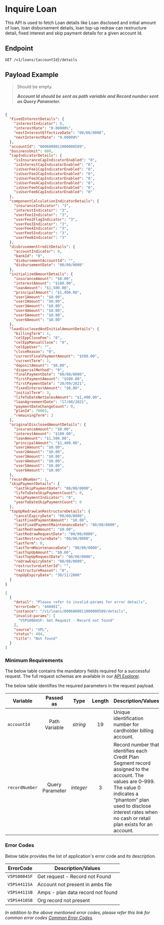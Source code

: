 # Inquire Loan

This API is used to fetch Loan details like Loan disclosed and initial amount of loan, loan disbursement details, loan top-up redraw can restructure detail, fixed interest and skip payment details for a given account Id.

## Endpoint

`GET /v1/loans/{accountId}/details`

## Payload Example

<!--
type: tab
titles: Request, Response, Error
-->

>Should be empty.
>
>***Account Id should be sent as path variable and Record number sent as Query Parameter.***


<!--
type: tab
-->

```json

{
  "FixedInterestDetails": {
    "interestIndicator": 0,
    "interestRate": "0.00000%",
    "nextInterestEffectiveDate": "00/00/0000",
    "nextInterestRate": "0.00000%"
  },
  "accountId": "0006000011000000509",
  "businessUnit": 600,
  "capIndicatorDetails": {
    "isInsuranceCapIndicatorEnabled": "0",
    "isInterestCapIndicatorEnabled": "0",
    "isUserFee1CapIndicatorEnabled": "0",
    "isUserFee2CapIndicatorEnabled": "0",
    "isUserFee3CapIndicatorEnabled": "0",
    "isUserFee4CapIndicatorEnabled": "0",
    "isUserFee5CapIndicatorEnabled": "0",
    "isUserFee6CapIndicatorEnabled": "0"
  },
  "componentCalculationIndicatorDetails": {
    "insuranceIndicator": "3",
    "interestIndicator": "3",
    "userFee1Indicator": "3",
    "userFee2FlagIndicator": "3",
    "userFee3Indicator": "3",
    "userFee4Indicator": "3",
    "userFee5Indicator": "3",
    "userFee6Indicator": "3"
  },
  "disbrusementCreditDetails": {
    "accountIndicator": 0,
    "bankId": "0",
    "disbursementAccountId": "",
    "disbursementDate": "00/00/0000"
  },
  "initializedAmountDetails": {
    "insuranceAmount": "$0.00",
    "interestAmount": "$100.00",
    "loanAmount": "$1,500.00",
    "principalAmount": "$1,400.00",
    "user1Amount": "$0.00",
    "user2Amount": "$0.00",
    "user3Amount": "$0.00",
    "user4Amount": "$0.00",
    "user5Amount": "$0.00",
    "user6Amount": "$0.00"
  },
  "loanDisclosedAndInitialAmountDetails": {
    "billingTerm": 1,
    "celEppCloseFee": "0",
    "celEppManualClose": "0",
    "celEppUser": "",
    "closeReason": "0",
    "currentFinalPaymentAmount": "$500.00",
    "currentTerm": 1,
    "depositAmount": "$0.00",
    "dispersalMethod": "0",
    "finalPaymentDate": "00/00/0000",
    "firstPaymentAmount": "$500.00",
    "firstPaymentDate": "20/09/2021",
    "fixedInterestAmount": "$0.00",
    "initialTerm": 3,
    "lifeToDateNetSalesAmount": "$1,400.00",
    "loanAgreementDate": "17/08/2021",
    "paymentDateChangeCount": 0,
    "planId": 70003,
    "remainingTerm": 2
  },
  "originalDisclosedAmountDetails": {
    "insuranceAmount": "$0.00",
    "interestAmount": "$100.00",
    "loanAmount": "$1,500.00",
    "principalAmount": "$1,400.00",
    "user1Amount": "$0.00",
    "user2Amount": "$0.00",
    "user3Amount": "$0.00",
    "user4Amount": "$0.00",
    "user5Amount": "$0.00",
    "user6Amount": "$0.00"
  },
  "recordNumber": 1,
  "skipPaymentDetails": {
    "lastSkipPaymentDate": "00/00/0000",
    "lifeToDateSkipPaymentCount": 0,
    "skipPaymentIndicator": "0",
    "yearToDateSkipPaymentCount": 0
  },
  "topUpRedrawCanRestructureDetails": {
    "cancelExpiryDate": "00/00/0000",
    "lastFixedPaymentAmount": "$0.00",
    "lastFixedPaymentMaintenanceDate": "00/00/0000",
    "lastRedrawAmount": "$0.00",
    "lastRedrawRequestDate": "00/00/0000",
    "lastRestructureDate": "00/00/0000",
    "lastTerm": 0,
    "lastTermMaintenanceDate": "00/00/0000",
    "lastTopUpAmount": "$0.00",
    "lastTopUpRequestDate": "00/00/0000",
    "redrawExpiryDate": "00/00/0000",
    "restructureLetterId": "",
    "restructureReason": "0",
    "topUpExpiryDate": "30/11/2000"
  }
}

```

<!--
type: tab
-->

```json
[
  {
    "detail": "Please refer to invalid-params for error details",
    "errorCode": "440401",
    "instance": "/v1/loans/0006000011000000509/details",
    "invalid-params": [
      "V5PS0004SF: Get Request - Record not found"
    ],
    "source": "VPL",
    "status": 404,
    "title": "Not found"
  }
]

```

<!-- type: tab-end -->

### Minimum Requirements

The below table contains the mandatory fields required for a successful request. The full request schemas are available in our [API Explorer](../api/?type=get&path=/v1/loans/{accountId}/details).

The below table identifies the required parameters in the request payload.

| Variable | Passed as | Type | Length | Description/Values |
| -------- | :-------: | :--: | :------------: | ------------------ |
| `accountId` | Path Variable | *string* | 19 | Unique identification number for cardholder billing account.|
| `recordNumber` | Query Parameter | *integer*| 3 | Record number that identifies each Credit Plan Segment record assigned to the account. The values are 0–999. The value 0 indicates a “phantom” plan used to disclose interest rates when no cash or retail plan exists for an account.|


### Error Codes

Below table provides the list of application's error code and its description.

| ErrorCode |  Description/Values |
| --------  | ------------------ |
| `V5PS0004SF` | Get request - Record not Found |  
| `V5PS4411SA` | Account not present in ambs file |  
| `V5PS4411SB` | Amps - plan data record not found | 
| `V5PS4410SB` | Org record not present | 

*In addition to the above mentioned error codes, please refer this link for common error codes [Common Error Codes](?path=docs/Common_Error_Code.md).*